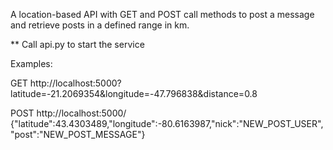 A location-based API with GET and POST call methods to post a message and retrieve posts in a defined range in km.

** Call api.py to start the service

Examples:

GET http://localhost:5000?latitude=-21.2069354&longitude=-47.796838&distance=0.8

POST http://localhost:5000/
{"latitude":43.4303489,"longitude":-80.6163987,"nick":"NEW_POST_USER","post":"NEW_POST_MESSAGE"}

